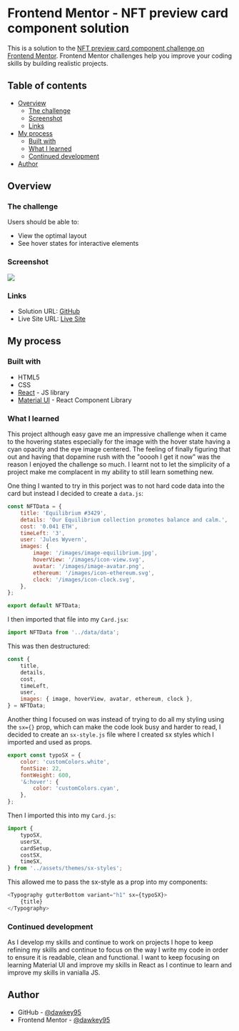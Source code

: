 # Frontend Mentor - NFT preview card component solution

This is a solution to the [NFT preview card component challenge on Frontend Mentor](https://www.frontendmentor.io/challenges/nft-preview-card-component-SbdUL_w0U). Frontend Mentor challenges help you improve your coding skills by building realistic projects.

## Table of contents

- [Overview](#overview)
  - [The challenge](#the-challenge)
  - [Screenshot](#screenshot)
  - [Links](#links)
- [My process](#my-process)
  - [Built with](#built-with)
  - [What I learned](#what-i-learned)
  - [Continued development](#continued-development)
- [Author](#author)

## Overview

### The challenge

Users should be able to:

- View the optimal layout
- See hover states for interactive elements

### Screenshot

![](../NFT-Preview-Challenge/screenshot/NFT-Preview-Card.png)

### Links

- Solution URL: [GitHub](https://github.com/dawkey95/NFT-Preview-Challenge)
- Live Site URL: [Live Site](https://dakey-nft-card-challenge.netlify.app/)

## My process

### Built with

- HTML5
- CSS
- [React](https://reactjs.org/) - JS library
- [Material UI](https://mui.com/) - React Component Library

### What I learned

This project although easy gave me an impressive challenge when it came to the hovering states especially for the image with the hover state having a cyan opacity and the eye image centered. The feeling of finally figuring that out and having that dopamine rush with the "ooooh I get it now" was the reason I enjoyed the challenge so much. 
I learnt not to let the simplicity of a project make me complacent in my ability to still learn something new. 

One thing I wanted to try in this porject was to not hard code data into the card but instead I decided to create a `data.js`:

```js
const NFTData = {
	title: 'Equilibrium #3429',
	details: 'Our Equilibrium collection promotes balance and calm.',
	cost: '0.041 ETH',
	timeLeft: '3',
	user: 'Jules Wyvern',
	images: {
		image: '/images/image-equilibrium.jpg',
		hoverView: '/images/icon-view.svg',
		avatar: '/images/image-avatar.png',
		ethereum: '/images/icon-ethereum.svg',
		clock: '/images/icon-clock.svg',
	},
};

export default NFTData;
```

I then imported that file into my `Card.jsx`:

```js
import NFTData from '../data/data';
```

This was then destructured:

```js
const {
	title,
	details,
	cost,
	timeLeft,
	user,
	images: { image, hoverView, avatar, ethereum, clock },
} = NFTData;
```

Another thing I focused on was instead of trying to do all my styling using the `sx={}` prop, which can make the code look busy and harder to read, I decided to create an `sx-style.js` file where I created sx styles which I imported and used as props.

```js
export const typoSX = {
	color: 'customColors.white',
	fontSize: 22,
	fontWeight: 600,
	'&:hover': {
		color: 'customColors.cyan',
	},
};
```

Then I imported this into my `Card.js`:

```js
import {
	typoSX,
	userSX,
	cardSetup,
	costSX,
	timeSX,
} from '../assets/themes/sx-styles';
```

This allowed me to pass the sx-style as a prop into my components:

```js
<Typography gutterBottom variant="h1" sx={typoSX}>
	{title}
</Typography>
```

### Continued development

As I develop my skills and continue to work on projects I hope to keep refining my skills and continue to focus on the way I write my code in order to ensure it is readable, clean and functional. I want to keep focusing on learning Material UI and improve my skills in React as I continue to learn and improve my skills in vanialla JS. 

## Author

- GitHub - [@dawkey95](https://github.com/dawkey95)
- Frontend Mentor - [@dawkey95](https://www.frontendmentor.io/profile/dawkey95)
